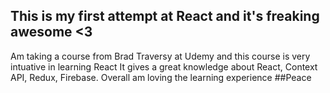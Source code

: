 ## This is my first attempt at React and it's freaking awesome <3
Am taking a course from Brad Traversy at Udemy and this course is very intuative in learning React
It gives a great knowledge about React, Context API, Redux, Firebase. Overall am loving the learning experience ##Peace
